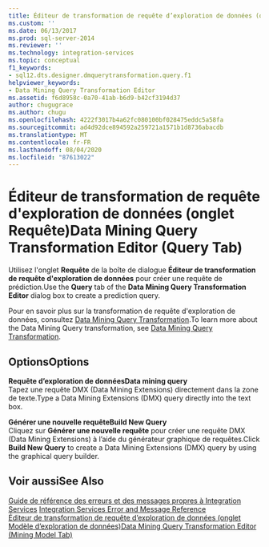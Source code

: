 ```yaml
---
title: Éditeur de transformation de requête d’exploration de données (onglet requête) | Microsoft Docs
ms.custom: ''
ms.date: 06/13/2017
ms.prod: sql-server-2014
ms.reviewer: ''
ms.technology: integration-services
ms.topic: conceptual
f1_keywords:
- sql12.dts.designer.dmquerytransformation.query.f1
helpviewer_keywords:
- Data Mining Query Transformation Editor
ms.assetid: f6d8958c-0a70-41ab-b6d9-b42cf3194d37
author: chugugrace
ms.author: chugu
ms.openlocfilehash: 4222f3017b4a62fc080100bf028475eddc5a58fa
ms.sourcegitcommit: ad4d92dce894592a259721a1571b1d8736abacdb
ms.translationtype: MT
ms.contentlocale: fr-FR
ms.lasthandoff: 08/04/2020
ms.locfileid: "87613022"
---
```

# <a name="data-mining-query-transformation-editor-query-tab"></a><span data-ttu-id="bf091-102">Éditeur de transformation de requête d'exploration de données (onglet Requête)</span><span class="sxs-lookup"><span data-stu-id="bf091-102">Data Mining Query Transformation Editor (Query Tab)</span></span>
  <span data-ttu-id="bf091-103">Utilisez l'onglet **Requête** de la boîte de dialogue **Éditeur de transformation de requête d'exploration de données** pour créer une requête de prédiction.</span><span class="sxs-lookup"><span data-stu-id="bf091-103">Use the **Query** tab of the **Data Mining Query Transformation Editor** dialog box to create a prediction query.</span></span>  
  
 <span data-ttu-id="bf091-104">Pour en savoir plus sur la transformation de requête d'exploration de données, consultez [Data Mining Query Transformation](data-flow/transformations/data-mining-query-transformation.md).</span><span class="sxs-lookup"><span data-stu-id="bf091-104">To learn more about the Data Mining Query transformation, see [Data Mining Query Transformation](data-flow/transformations/data-mining-query-transformation.md).</span></span>  
  
## <a name="options"></a><span data-ttu-id="bf091-105">Options</span><span class="sxs-lookup"><span data-stu-id="bf091-105">Options</span></span>  
 <span data-ttu-id="bf091-106">**Requête d’exploration de données**</span><span class="sxs-lookup"><span data-stu-id="bf091-106">**Data mining query**</span></span>  
 <span data-ttu-id="bf091-107">Tapez une requête DMX (Data Mining Extensions) directement dans la zone de texte.</span><span class="sxs-lookup"><span data-stu-id="bf091-107">Type a Data Mining Extensions (DMX) query directly into the text box.</span></span>  
  
 <span data-ttu-id="bf091-108">**Générer une nouvelle requête**</span><span class="sxs-lookup"><span data-stu-id="bf091-108">**Build New Query**</span></span>  
 <span data-ttu-id="bf091-109">Cliquez sur **Générer une nouvelle requête** pour créer une requête DMX (Data Mining Extensions) à l’aide du générateur graphique de requêtes.</span><span class="sxs-lookup"><span data-stu-id="bf091-109">Click **Build New Query** to create a Data Mining Extensions (DMX) query by using the graphical query builder.</span></span>  
  
## <a name="see-also"></a><span data-ttu-id="bf091-110">Voir aussi</span><span class="sxs-lookup"><span data-stu-id="bf091-110">See Also</span></span>  
 <span data-ttu-id="bf091-111">[Guide de référence des erreurs et des messages propres à Integration Services](../../2014/integration-services/integration-services-error-and-message-reference.md) </span><span class="sxs-lookup"><span data-stu-id="bf091-111">[Integration Services Error and Message Reference](../../2014/integration-services/integration-services-error-and-message-reference.md) </span></span>  
 [<span data-ttu-id="bf091-112">Éditeur de transformation de requête d’exploration de données &#40;onglet Modèle d’exploration de données&#41;</span><span class="sxs-lookup"><span data-stu-id="bf091-112">Data Mining Query Transformation Editor &#40;Mining Model Tab&#41;</span></span>](../../2014/integration-services/data-mining-query-transformation-editor-mining-model-tab.md)  
  
  
